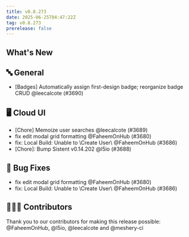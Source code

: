 ```yaml
---
title: v0.8.273
date: 2025-06-25T04:47:22Z
tag: v0.8.273
prerelease: false
---
```


## What's New
## 🔤 General
- [Badges] Automatically assign first-design badge; reorganize badge CRUD @leecalcote (#3690)

## 🖥 Cloud UI

- [Chore] Memoize user searches @leecalcote (#3689)
- fix edit modal grid formatting @FaheemOnHub (#3680)
- fix: Local Build: Unable to \Create User\ @FaheemOnHub (#3686)
- [Chore]: Bump Sistent v0.14.202 @l5io (#3688)

## 🐛 Bug Fixes

- fix edit modal grid formatting @FaheemOnHub (#3680)
- fix: Local Build: Unable to \Create User\ @FaheemOnHub (#3686)

## 👨🏽‍💻 Contributors

Thank you to our contributors for making this release possible:
@FaheemOnHub, @l5io, @leecalcote and @meshery-ci


